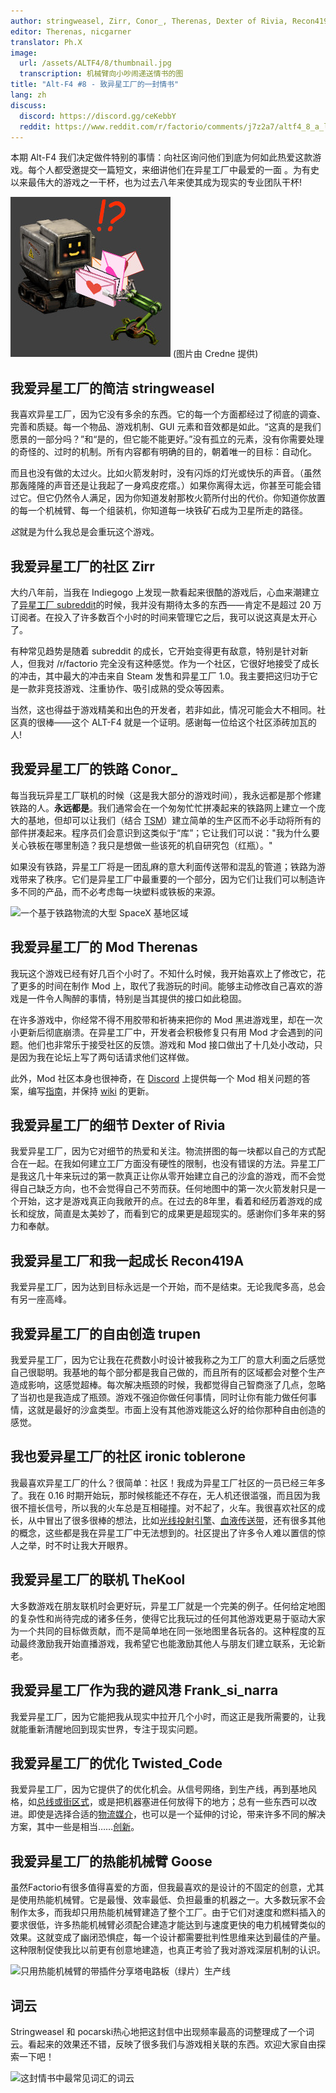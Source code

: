 ```yaml
---
author: stringweasel, Zirr, Conor_, Therenas, Dexter of Rivia, Recon419A, trupen, ironic toblerone, TheKool, Frank_si_narra, Twisted_Code, Goose
editor: Therenas, nicgarner
translator: Ph.X
image:
  url: /assets/ALTF4/8/thumbnail.jpg
  transcription: 机械臂向小吵闹递送情书的图
title: "Alt-F4 #8 - 致异星工厂的一封情书"
lang: zh
discuss:
  discord: https://discord.gg/ceKebbY
  reddit: https://www.reddit.com/r/factorio/comments/j7z2a7/altf4_8_a_love_letter_to_factorio/
---
```


本期 Alt-F4 我们决定做件特别的事情：向社区询问他们到底为何如此热爱这款游戏。每个人都受邀提交一篇短文，来细讲他们在异星工厂中最爱的一面 。为有史以来最伟大的游戏之一干杯，也为过去八年来使其成为现实的专业团队干杯!

![机械臂向小吵闹递送情书的图](/assets/ALTF4/8/thumbnail.jpg)
(图片由 Credne 提供)

## 我爱异星工厂的简洁 <author>stringweasel</author>

我喜欢异星工厂，因为它没有多余的东西。它的每一个方面都经过了彻底的调查、完善和质疑。每一个物品、游戏机制、GUI 元素和音效都是如此。“这真的是我们愿景的一部分吗？”和“是的，但它能不能更好。”没有孤立的元素，没有你需要处理的奇怪的、过时的机制。所有内容都有明确的目的，朝着唯一的目标：自动化。

而且也没有做的太过火。比如火箭发射时，没有闪烁的灯光或快乐的声音。（虽然那轰隆隆的声音还是让我起了一身鸡皮疙瘩。）如果你离得太远，你甚至可能会错过它。但它仍然令人满足，因为你知道发射那枚火箭所付出的代价。你知道你放置的每一个机械臂、每一个组装机，你知道每一块铁矿石成为卫星所走的路径。

*这*就是为什么我总是会重玩这个游戏。

## 我爱异星工厂的社区 <author>Zirr</author>

大约八年前，当我在 Indiegogo 上发现一款看起来很酷的游戏后，心血来潮建立了[异星工厂 subreddit](https://www.reddit.com/r/factorio)的时候，我并没有期待太多的东西——肯定不是超过 20 万订阅者。在投入了许多数百个小时的时间来管理它之后，我可以说这真是太开心了。

有种常见趋势是随着 subreddit 的成长，它开始变得更有敌意，特别是针对新人，但我对 /r/factorio 完全没有这种感觉。作为一个社区，它很好地接受了成长的冲击，其中最大的冲击来自 Steam 发售和异星工厂 1.0。我主要把这归功于它是一款非竞技游戏、注重协作、吸引成熟的受众等因素。

当然，这也得益于游戏精美和出色的开发者，若非如此，情况可能会大不相同。社区真的很棒——这个 ALT-F4 就是一个证明。感谢每一位给这个社区添砖加瓦的人!

## 我爱异星工厂的铁路 <author>Conor_</author>

每当我玩异星工厂联机的时候（这是我大部分的游戏时间），我永远都是那个修建铁路的人。**永远都是**。我们通常会在一个匆匆忙忙拼凑起来的铁路网上建立一个庞大的基地，但却可以让我们（结合 [TSM](https://mods.factorio.com/mod/train-pubsub)）建立简单的生产区而不必手动将所有的部件拼凑起来。程序员们会意识到这类似于“库”；它让我们可以说："我为什么要关心铁板在哪里制造？我只是想做一些该死的机自研究包（红瓶）。"

如果没有铁路，异星工厂将是一团乱麻的意大利面传送带和混乱的管道；铁路为游戏带来了秩序。它们是异星工厂中最重要的一个部分，因为它们让我们可以制造许多不同的产品，而不必考虑每一块塑料或铁板的来源。

![一个基于铁路物流的大型 SpaceX 基地区域](https://media.alt-f4.blog/ALTF4/8/loveletter-conor.jpeg)

## 我爱异星工厂的 Mod <author>Therenas</author>

我玩这个游戏已经有好几百个小时了。不知什么时候，我开始喜欢上了修改它，花了更多的时间在制作 Mod 上，取代了我游玩的时间。能够主动修改自己喜欢的游戏是一件令人陶醉的事情，特别是当其提供的接口如此稳固。

在许多游戏中，你经常不得不用胶带和祈祷来把你的 Mod 黑进游戏里，却在一次小更新后彻底崩溃。在异星工厂中，开发者会积极修复只有用 Mod 才会遇到的问题。他们也非常乐于接受社区的反馈。游戏和 Mod 接口做出了十几处小改动，只是因为我在论坛上写了两句话请求他们这样做。

此外，Mod 社区本身也很神奇，在 [Discord](https://discord.gg/2UQ9PcJ) 上提供每一个 Mod 相关问题的答案，编写[指南](https://github.com/raiguard/Factorio-SmallMods/wiki/GUI-Style-Guide)，并保持 [wiki](https://wiki.factorio.com/Tutorial:Modding_tutorial) 的更新。

## 我爱异星工厂的细节 <author>Dexter of Rivia</author>

我爱异星工厂，因为它对细节的热爱和关注。物流拼图的每一块都以自己的方式配合在一起。在我如何建立工厂方面没有硬性的限制，也没有错误的方法。异星工厂是我这几十年来玩过的第一款真正让你从零开始建立自己的沙盒的游戏，而不会觉得自己缺乏方向，也不会觉得自己不劳而获。任何地图中的第一次火箭发射只是一个开始，这才是游戏真正向我敞开的点。在过去的8年里，看着和经历着游戏的成长和绽放，简直是太美妙了，而看到它的成果更是超现实的。感谢你们多年来的努力和奉献。

## 我爱异星工厂和我一起成长 <author>Recon419A</author>

我爱异星工厂，因为达到目标永远是一个开始，而不是结束。无论我爬多高，总会有另一座高峰。

## 我爱异星工厂的自由创造 <author>trupen</author>

我爱异星工厂，因为它让我在花费数小时设计被我称之为工厂的意大利面之后感觉自己很聪明。我基地的每个部分都是我自己做的，而且所有的区域都会对整个生产造成影响，这感觉超棒。每次解决瓶颈的时候，我都觉得自己智商涨了几点，忽略了当初也是我造成了瓶颈。游戏不强迫你做任何事情，同时让你有能力做任何事情，这就是最好的沙盒类型。市面上没有其他游戏能这么好的给你那种自由创造的感觉。

## 我也爱异星工厂的社区 <author>ironic toblerone</author>

我最喜欢异星工厂的什么？很简单：社区！我成为异星工厂社区的一员已经三年多了。我在 0.16 时期开始玩，那时候核能还不存在，无人机还很滥强，而且因为我很不擅长信号，所以我的火车总是互相碰撞。对不起了，火车。我很喜欢社区的成长，从中冒出了很多很棒的想法，比如[光线投射引擎](https://alt-f4.blog/zh/ALTF4-6/#facto-rayo-v20-arrow-in-my-gluteus-maximus)、[血液传送带](https://www.reddit.com/r/factorio/comments/7db6hn/blöodbüs_where_homeostasis_hits_the_metal/)，还有很多其他的概念，这些都是我在异星工厂中无法想到的。社区提出了许多令人难以置信的惊人之举，时不时让我大开眼界。

## 我爱异星工厂的联机 <author>TheKool</author>

大多数游戏在朋友联机时会更好玩，异星工厂就是一个完美的例子。任何给定地图的复杂性和尚待完成的诸多任务，使得它比我玩过的任何其他游戏更易于驱动大家为一个共同的目标做贡献，而不是简单地在同一张地图里各玩各的。这种程度的互动最终激励我开始直播游戏，我希望它也能激励其他人与朋友们建立联系，无论新老。

## 我爱异星工厂作为我的避风港 <author>Frank_si_narra</author>

我爱异星工厂，因为它能把我从现实中拉开几个小时，而这正是我所需要的，让我就能重新清醒地回到现实世界，专注于现实问题。

## 我爱异星工厂的优化 <author>Twisted_Code</author>

我爱异星工厂，因为它提供了的优化机会。从信号网络，到生产线，再到基地风格，如[总线或街区式](https://forums.factorio.com/viewtopic.php?t=37024)，或是把机器塞进任何放得下的地方；总有一些东西可以改进。即使是选择合适的[物流媒介](https://wiki.factorio.com/Tutorial:Transport_use_cases)，也可以是一个延伸的讨论，带来许多不同的解决方案，其中一些是相当……[创新](https://forums.factorio.com/viewtopic.php?t=67977)。

## 我爱异星工厂的热能机械臂 <author>Goose</author>

虽然Factorio有很多值得喜爱的方面，但我最喜欢的是设计的不固定的创意，尤其是使用热能机械臂。它是最慢、效率最低、负担最重的机器之一。大多数玩家不会制作太多，而我却只用热能机械臂建造了整个工厂。由于它们对速度和燃料插入的要求很低，许多热能机械臂必须配合建造才能达到与速度更快的电力机械臂类似的效果。这就变成了幽闭恐惧症，每一个设计都需要批判性思维来达到最佳的产量。这种限制促使我比以前更有创意地建造，也真正考验了我对游戏深层机制的认识。

![只用热能机械臂的带插件分享塔电路板（绿片）生产线](https://media.alt-f4.blog/ALTF4/8/loveletter-goose.jpeg)

## 词云

Stringweasel 和 pocarski热心地把这封信中出现频率最高的词整理成了一个词云。看起来的效果还不错，反映了很多我们与游戏相关联的东西。欢迎大家自由探索一下吧！

<img src="https://media.alt-f4.blog/ALTF4/8/loveletter-wordcloud.png" alt="这封情书中最常见词汇的词云" width="700">
